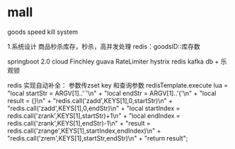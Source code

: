 # mall
goods speed kill system


1.系统设计
    商品秒杀库存，秒杀，高并发处理
    redis：goodsID::库存数

springboot 2.0 
cloud Finchley
guava RateLimiter
hystrix 
redis
kafka
db + 乐观锁


redis 实现自动补全：
参数传zset key 和查询参数
redisTemplate.execute
lua = "local startStr = ARGV[1]..'`'\n" +
                "local endStr = ARGV[1]..'{'\n" +
                "local result = {}\n" +
                "redis.call('zadd',KEYS[1],0,startStr)\n" +
                "redis.call('zadd',KEYS[1],0,endStr)\n" +
                "local startIndex = redis.call('zrank',KEYS[1],startStr)+1\n" +
                "local endIndex = redis.call('zrank',KEYS[1],endStr)-1\n" +
                "result = redis.call('zrange',KEYS[1],startIndex,endIndex)\n" +
                "redis.call('zrem',KEYS[1],startStr,endStr)\n" +
                "return result";